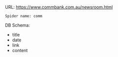 URL: https://www.commbank.com.au/newsroom.html

    Spider name: comm

DB Schema:
- title
- date
- link
- content

